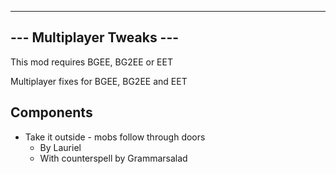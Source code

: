 -------------------------------------------------
---            Multiplayer Tweaks             ---
-------------------------------------------------

This mod requires BGEE, BG2EE or EET

Multiplayer fixes for BGEE, BG2EE and EET


Components 
---------- 
* Take it outside - mobs follow through doors
	* By Lauriel
	* With counterspell by Grammarsalad